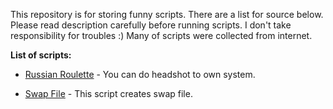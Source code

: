 This repository is for storing funny scripts. There are a list for source below. Please read description carefully before running scripts. I don't take responsibility for troubles :) Many of scripts were collected from internet.

**List of scripts:**

* [Russian Roulette](https://github.com/husamwise/FunnyScripts/blob/master/src/russian_roulette.sh) - You can do headshot to own system.

* [Swap File](https://github.com/husamwise/FunnyScripts/blob/master/src/mkswapFile.sh) - This script creates swap file. 
